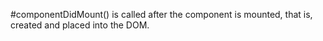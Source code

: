 #componentDidMount()
is called after the component is mounted, that is, created and placed into the DOM.